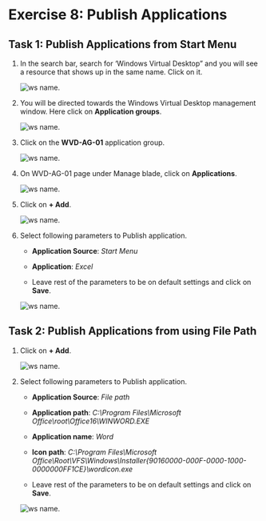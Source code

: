 # Exercise 8: Publish Applications



## Task 1: Publish Applications from Start Menu



1. In the search bar, search for ‘Windows Virtual Desktop” and you will see a resource that shows up in the same name. Click on it.

   ![ws name.](media/101.png)
   
   
   
2. You will be directed towards the Windows Virtual Desktop management window. Here click on **Application groups**.

   ![ws name.](media/102.png)
   
   
   
3. Click on the **WVD-AG-01** application group.

   ![ws name.](media/103.png)
   
   
   
4. On WVD-AG-01 page under Manage blade, click on **Applications**.

   ![ws name.](media/104.png)
   
   
   
5. Click on **+ Add**.

   ![ws name.](media/105.png)
   
   
   
6. Select following parameters to Publish application.
   
   - **Application Source**: *Start Menu* 
   
   - **Application**: *Excel*

   - Leave rest of the parameters to be on default settings and click on **Save**.
   
   ![ws name.](media/106.png)
   
   
## Task 2: Publish Applications from using File Path



1. Click on **+ Add**.

   ![ws name.](media/107.png)
   
   
   
2. Select following parameters to Publish application.
   
   - **Application Source**: *File path* 
   
   - **Application path**: *C:\Program Files\Microsoft Office\root\Office16\WINWORD.EXE* 
   
   - **Application name**: *Word*
   
   - **Icon path**: *C:\Program Files\Microsoft Office\Root\VFS\Windows\Installer\{90160000-000F-0000-1000-0000000FF1CE}\wordicon.exe*
   
   - Leave rest of the parameters to be on default settings and click on **Save**.
   
   ![ws name.](media/108.png)
